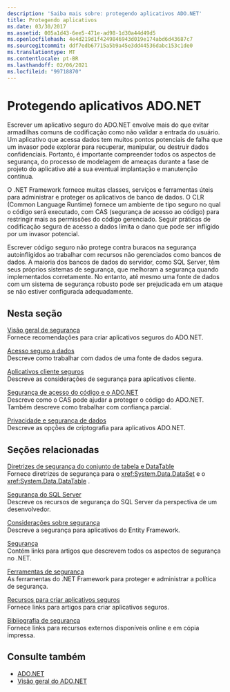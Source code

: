 ```yaml
---
description: 'Saiba mais sobre: protegendo aplicativos ADO.NET'
title: Protegendo aplicativos
ms.date: 03/30/2017
ms.assetid: 005a1d43-6ee5-471e-ad98-1d30a44d49d5
ms.openlocfilehash: 4e4d219d1f4249846943d019e174abd6d43687c7
ms.sourcegitcommit: ddf7edb67715a5b9a45e3dd44536dabc153c1de0
ms.translationtype: MT
ms.contentlocale: pt-BR
ms.lasthandoff: 02/06/2021
ms.locfileid: "99718870"
---
```

# <a name="securing-adonet-applications"></a>Protegendo aplicativos ADO.NET

Escrever um aplicativo seguro do ADO.NET envolve mais do que evitar armadilhas comuns de codificação como não validar a entrada do usuário. Um aplicativo que acessa dados tem muitos pontos potenciais de falha que um invasor pode explorar para recuperar, manipular, ou destruir dados confidenciais. Portanto, é importante compreender todos os aspectos de segurança, do processo de modelagem de ameaças durante a fase de projeto do aplicativo até a sua eventual implantação e manutenção contínua.  
  
O .NET Framework fornece muitas classes, serviços e ferramentas úteis para administrar e proteger os aplicativos de banco de dados. O CLR (Common Language Runtime) fornece um ambiente de tipo seguro no qual o código será executado, com CAS (segurança de acesso ao código) para restringir mais as permissões do código gerenciado. Seguir práticas de codificação segura de acesso a dados limita o dano que pode ser infligido por um invasor potencial.  
  
Escrever código seguro não protege contra buracos na segurança autoinfligidos ao trabalhar com recursos não gerenciados como bancos de dados. A maioria dos bancos de dados do servidor, como SQL Server, têm seus próprios sistemas de segurança, que melhoram a segurança quando implementados corretamente. No entanto, até mesmo uma fonte de dados com um sistema de segurança robusto pode ser prejudicada em um ataque se não estiver configurada adequadamente.  
  
## <a name="in-this-section"></a>Nesta seção

 [Visão geral de segurança](security-overview.md)  
 Fornece recomendações para criar aplicativos seguros do ADO.NET.  
  
 [Acesso seguro a dados](secure-data-access.md)  
 Descreve como trabalhar com dados de uma fonte de dados segura.  
  
 [Aplicativos cliente seguros](secure-client-applications.md)  
 Descreve as considerações de segurança para aplicativos cliente.  
  
 [Segurança de acesso do código e o ADO.NET](code-access-security.md)  
 Descreve como o CAS pode ajudar a proteger o código do ADO.NET. Também descreve como trabalhar com confiança parcial.  
  
 [Privacidade e segurança de dados](privacy-and-data-security.md)  
 Descreve as opções de criptografia para aplicativos ADO.NET.  
  
## <a name="related-sections"></a>Seções relacionadas

 [Diretrizes de segurança do conjunto de tabela e DataTable](dataset-datatable-dataview/security-guidance.md)  
 Fornece diretrizes de segurança para o <xref:System.Data.DataSet> e o <xref:System.Data.DataTable> .

 [Segurança do SQL Server](./sql/sql-server-security.md)  
 Descreve os recursos de segurança do SQL Server da perspectiva de um desenvolvedor.  
  
 [Considerações sobre segurança](./ef/security-considerations.md)  
 Descreve a segurança para aplicativos do Entity Framework.  
  
 [Segurança](../../../standard/security/index.md)  
 Contém links para artigos que descrevem todos os aspectos de segurança no .NET.  
  
 [Ferramentas de segurança](/previous-versions/visualstudio/visual-studio-2008/7w3fd0wb(v=vs.90))  
 As ferramentas do .NET Framework para proteger e administrar a política de segurança.  
  
 [Recursos para criar aplicativos seguros](/previous-versions/visualstudio/visual-studio-2010/ms165101(v=vs.100))  
 Fornece links para artigos para criar aplicativos seguros.  
  
 [Bibliografia de segurança](/visualstudio/ide/securing-applications)  
 Fornece links para recursos externos disponíveis online e em cópia impressa.  
  
## <a name="see-also"></a>Consulte também

- [ADO.NET](index.md)
- [Visão geral do ADO.NET](ado-net-overview.md)
